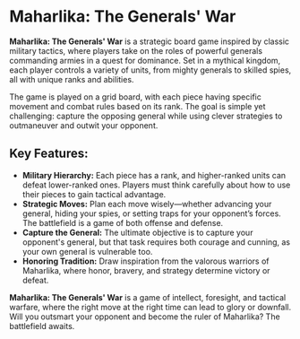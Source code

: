 
# Maharlika: The Generals' War

**Maharlika: The Generals' War** is a strategic board game inspired by classic military tactics, where players take on the roles of powerful generals commanding armies in a quest for dominance. Set in a mythical kingdom, each player controls a variety of units, from mighty generals to skilled spies, all with unique ranks and abilities.

The game is played on a grid board, with each piece having specific movement and combat rules based on its rank. The goal is simple yet challenging: capture the opposing general while using clever strategies to outmaneuver and outwit your opponent.

## Key Features:
- **Military Hierarchy:** Each piece has a rank, and higher-ranked units can defeat lower-ranked ones. Players must think carefully about how to use their pieces to gain tactical advantage.
- **Strategic Moves:** Plan each move wisely—whether advancing your general, hiding your spies, or setting traps for your opponent’s forces. The battlefield is a game of both offense and defense.
- **Capture the General:** The ultimate objective is to capture your opponent's general, but that task requires both courage and cunning, as your own general is vulnerable too.
- **Honoring Tradition:** Draw inspiration from the valorous warriors of Maharlika, where honor, bravery, and strategy determine victory or defeat.

**Maharlika: The Generals' War** is a game of intellect, foresight, and tactical warfare, where the right move at the right time can lead to glory or downfall. Will you outsmart your opponent and become the ruler of Maharlika? The battlefield awaits.
